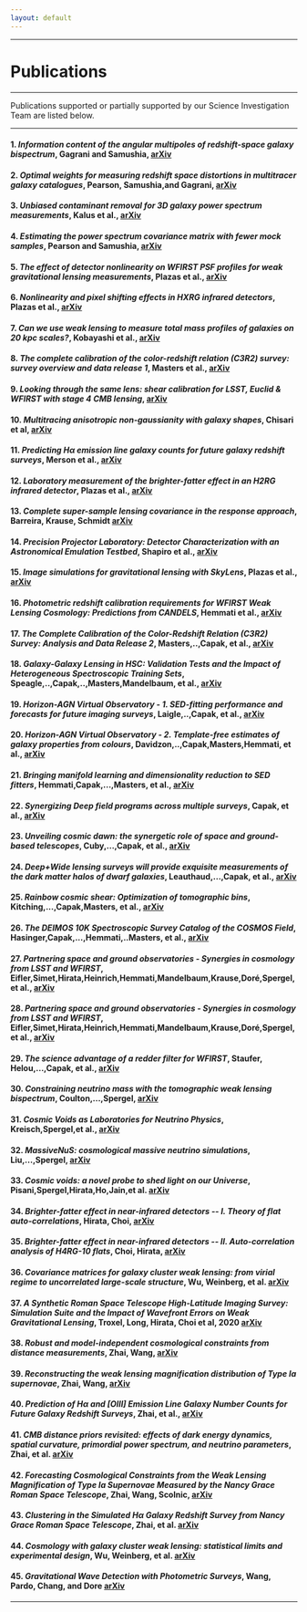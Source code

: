 ```yaml
---
layout: default
---
```


***

# Publications

***

Publications supported or partially supported by our Science Investigation Team are listed below.

---

#### 1. *Information content of the angular multipoles of redshift-space galaxy bispectrum*, Gagrani and Samushia, [arXiv](https://arxiv.org/abs/1610.03488)

#### 2. *Optimal weights for measuring redshift space distortions in multitracer galaxy catalogues*, Pearson, Samushia,and Gagrani, [arXiv](https://arxiv.org/abs/1606.03435)

#### 3. *Unbiased contaminant removal for 3D galaxy power spectrum measurements*, Kalus et al., [arXiv](https://arxiv.org/abs/1607.02417)

#### 4. *Estimating the power spectrum covariance matrix with fewer mock samples*, Pearson and Samushia, [arXiv](https://arxiv.org/abs/1509.00064)

#### 5. *The effect of detector nonlinearity on WFIRST PSF profiles for weak gravitational lensing measurements*, Plazas et al., [arXiv](https://arxiv.org/abs/1605.01001)

#### 6. *Nonlinearity and pixel shifting effects in HXRG infrared detectors*, Plazas et al., [arXiv](https://arxiv.org/abs/1703.08205)

#### 7. *Can we use weak lensing to measure total mass profiles of galaxies on 20 kpc scales?*, Kobayashi et al., [arXiv](https://arxiv.org/abs/1502.06604)

#### 8. *The complete calibration of the color-redshift relation (C3R2) survey: survey overview and data release 1*, Masters et al., [arXiv](https://arxiv.org/abs/1704.06665)

#### 9. *Looking through the same lens: shear calibration for LSST, Euclid & WFIRST with stage 4 CMB lensing*, [arXiv](https://arxiv.org/abs/1607.01761)

#### 10. *Multitracing anisotropic non-gaussianity with galaxy shapes*, Chisari et al, [arXiv](https://arxiv.org/abs/1607.05232)

#### 11. *Predicting Hα emission line galaxy counts for future galaxy redshift surveys*, Merson et al., [arXiv](https://arxiv.org/abs/1710.00833)

#### 12. *Laboratory measurement of the brighter-fatter effect in an H2RG infrared detector*, Plazas et al., [arXiv](https://arxiv.org/abs/1712.06642)

#### 13. *Complete super-sample lensing covariance in the response approach*, Barreira, Krause, Schmidt [arXiv](https://arxiv.org/abs/1711.07467)

#### 14. *Precision Projector Laboratory: Detector Characterization with an Astronomical Emulation Testbed*, Shapiro et al., [arXiv](https://arxiv.org/abs/1801.06599)

#### 15. *Image simulations for gravitational lensing with SkyLens*, Plazas et al., [arXiv](https://arxiv.org/abs/1805.05481)

#### 16. *Photometric redshift calibration requirements for WFIRST Weak Lensing Cosmology: Predictions from CANDELS*, Hemmati et al., [arXiv](https://arxiv.org/abs/1808.10458)

#### 17. *The Complete Calibration of the Color-Redshift Relation (C3R2) Survey: Analysis and Data Release 2*, Masters,..,Capak, et al., [arXiv](https://arxiv.org/abs/1904.06394)

#### 18. *Galaxy-Galaxy Lensing in HSC: Validation Tests and the Impact of Heterogeneous Spectroscopic Training Sets*, Speagle,..,Capak,..,Masters,Mandelbaum, et al., [arXiv](https://ui.adsabs.harvard.edu/abs/2019arXiv190605876S/abstract)

#### 19. *Horizon-AGN Virtual Observatory - 1. SED-fitting performance and forecasts for future imaging surveys*, Laigle,..,Capak, et al., [arXiv](https://arxiv.org/abs/1903.10934)

#### 20. *Horizon-AGN Virtual Observatory - 2. Template-free estimates of galaxy properties from colours*, Davidzon,..,Capak,Masters,Hemmati, et al., [arXiv](https://arxiv.org/abs/1905.13233)

#### 21. *Bringing manifold learning and dimensionality reduction to SED fitters*, Hemmati,Capak,...,Masters, et al., [arXiv](https://arxiv.org/abs/1905.10379)

#### 22. *Synergizing Deep field programs across multiple surveys*, Capak, et al., [arXiv](https://ui.adsabs.harvard.edu/abs/2019BAAS...51c.470C/abstract)

#### 23. *Unveiling cosmic dawn: the synergetic role of space and ground-based telescopes*, Cuby,...,Capak, et al., [arXiv](https://ui.adsabs.harvard.edu/abs/2019BAAS...51c.360C/abstract)

#### 24. *Deep+Wide lensing surveys will provide exquisite measurements of the dark matter halos of dwarf galaxies*, Leauthaud,...,Capak, et al., [arXiv](https://arxiv.org/abs/1905.01433)

#### 25. *Rainbow cosmic shear: Optimization of tomographic bins*, Kitching,...,Capak,Masters, et al., [arXiv](https://ui.adsabs.harvard.edu/abs/2019PhRvD..99f3536K/abstract)

#### 26. *The DEIMOS 10K Spectroscopic Survey Catalog of the COSMOS Field*, Hasinger,Capak,...,Hemmati,..Masters, et al., [arXiv](https://arxiv.org/abs/1803.09251)

#### 27. *Partnering space and ground observatories - Synergies in cosmology from LSST and WFIRST*, Eifler,Simet,Hirata,Heinrich,Hemmati,Mandelbaum,Krause,Doré,Spergel,et al., [arXiv](https://ui.adsabs.harvard.edu/abs/2019BAAS...51c.418E/abstract)

#### 28. *Partnering space and ground observatories - Synergies in cosmology from LSST and WFIRST*, Eifler,Simet,Hirata,Heinrich,Hemmati,Mandelbaum,Krause,Doré,Spergel,et al., [arXiv](https://ui.adsabs.harvard.edu/abs/2019BAAS...51c.418E/abstract)

#### 29. *The science advantage of a redder filter for WFIRST*, Staufer, Helou,...,Capak, et al., [arXiv](https://arxiv.org/abs/1806.00554)

#### 30. *Constraining neutrino mass with the tomographic weak lensing bispectrum*, Coulton,...,Spergel, [arXiv](https://ui.adsabs.harvard.edu/abs/2019JCAP...05..043C/abstract)

#### 31. *Cosmic Voids as Laboratories for Neutrino Physics*, Kreisch,Spergel,et al., [arXiv](https://ui.adsabs.harvard.edu/abs/2019AAS...23420306K/abstract)

#### 32. *MassiveNuS: cosmological massive neutrino simulations*, Liu,...,Spergel, [arXiv](https://ui.adsabs.harvard.edu/abs/2018JCAP...03..049L/abstract)

#### 33. *Cosmic voids: a novel probe to shed light on our Universe*, Pisani,Spergel,Hirata,Ho,Jain,et al. [arXiv](https://ui.adsabs.harvard.edu/abs/2019BAAS...51c..40P/abstract)

#### 34. *Brighter-fatter effect in near-infrared detectors -- I. Theory of flat auto-correlations*, Hirata, Choi, [arXiv](https://arxiv.org/abs/1906.01846)

#### 35. *Brighter-fatter effect in near-infrared detectors -- II. Auto-correlation analysis of H4RG-10 flats*, Choi, Hirata, [arXiv](https://arxiv.org/abs/1906.01847)

#### 36. *Covariance matrices for galaxy cluster weak lensing: from virial regime to uncorrelated large-scale structure*, Wu, Weinberg, et al. [arXiv](https://arxiv.org/abs/1907.06611)

#### 37. *A Synthetic Roman Space Telescope High-Latitude Imaging Survey: Simulation Suite and the Impact of Wavefront Errors on Weak Gravitational Lensing*, Troxel, Long, Hirata, Choi et al, 2020 [arXiv](https://arxiv.org/abs/1912.09481)

#### 38. *Robust and model-independent cosmological constraints from distance measurements*, Zhai, Wang, [arXiv](https://arxiv.org/abs/1811.07425)

#### 39. *Reconstructing the weak lensing magnification distribution of Type Ia supernovae*, Zhai, Wang, [arXiv](https://arxiv.org/abs/1901.08175)

#### 40. *Prediction of Hα and [OIII] Emission Line Galaxy Number Counts for Future Galaxy Redshift Surveys*, Zhai, et al., [arXiv](https://arxiv.org/abs/1907.09680)

#### 41. *CMB distance priors revisited: effects of dark energy dynamics, spatial curvature, primordial power spectrum, and neutrino parameters*, Zhai, et al. [arXiv](https://arxiv.org/abs/1912.04921)

#### 42. *Forecasting Cosmological Constraints from the Weak Lensing Magnification of Type Ia Supernovae Measured by the Nancy Grace Roman Space Telescope*, Zhai, Wang, Scolnic, [arXiv](https://arxiv.org/abs/2008.06804)

#### 43. *Clustering in the Simulated Hα Galaxy Redshift Survey from Nancy Grace Roman Space Telescope*, Zhai, et al. [arXiv](https://arxiv.org/abs/2008.09746)

#### 44. *Cosmology with galaxy cluster weak lensing: statistical limits and experimental design*, Wu, Weinberg, et al. [arXiv](https://arxiv.org/abs/2012.01956)

#### 45. *Gravitational Wave Detection with Photometric Surveys*, Wang, Pardo, Chang, and Dore [arXiv](https://arxiv.org/abs/2010.02218)
---
